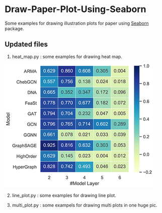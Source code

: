 # Draw-Paper-Plot-Using-Seaborn
Some examples for drawing illustration plots for paper using [Seaborn](https://seaborn.pydata.org/) package.

## Updated files
1. heat_map.py : some examples for drawing heat map.

![heatmap1](https://github.com/victorchen96/Draw-Paper-Plot-Using-Seaborn/blob/master/example/heatmap1.png "heatmap1")

2. line_plot.py : some examples for drawing line plot.

3. multi_plot.py : some exampels for drawing multi plots in one huge pic.


